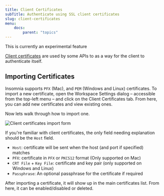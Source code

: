 ```yaml
---
title: Client Certificates
subTitle: Authenticate using SSL client certificates
slug: client-certificates
menu:
    docs:
        parent: "topics"
---
```


<p class="notice warn">
This is currently an experimental feature
</p>

[Client certificates](https://en.wikipedia.org/wiki/Client_certificate) are used by some
APIs to as a way for the client to authenticate itself.

## Importing Certificates

Insomnia supports `PFX` (Mac), and `PEM` (Windows and Linux) certificates. To import a new certificate,
open the Workspace Settings dialog – accessible from the top-left menu – and click on the
Client Certificates tab. From here, you can add new certificates and view existing ones.

Now lets walk through how to import one.

![Client certificates import form](/images/docs/client-certs-2.png)

If you're familiar with client certificates, the only field needing explanation should be
the `Host` field.

- `Host`: certificate will be sent when the host (and port if specified) matches 
- `PFX`: certificate in `PFX` or `PKCS12` format (Only supported on Mac)
- `CRT File` + `Key File`: certificate and key pair (only supported on Windows and Linux)
- `Passphrase`: An optional passphrase for the certificate if required

After importing a certificate, it will show up in the main certificates list. From here, it
can be enabled/disabled or deleted.

